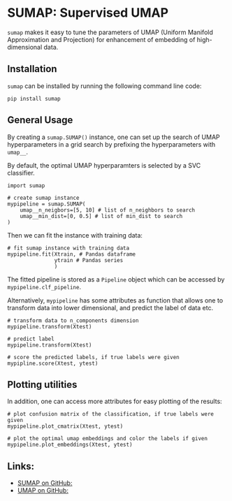 # SUMAP: Supervised UMAP

`sumap` makes it easy to tune the parameters of UMAP (Uniform Manifold Approximation and Projection) for enhancement of embedding of high-dimensional data. 

## Installation

`sumap` can be installed by running the following command line code:

```
pip install sumap
```

## General Usage
By creating a `sumap.SUMAP()` instance, one can set up the search of UMAP hyperparameters in a grid search by prefixing the hyperparameters with `umap__`.

By default, the optimal UMAP hyperparamters is selected by a SVC classifier.

```
import sumap

# create sumap instance
mypipeline = sumap.SUMAP(
    umap__n_neigbors=[5, 10] # list of n_neighbors to search
    umap__min_dist=[0, 0.5] # list of min_dist to search
)
```

Then we can fit the instance with training data:

```
# fit sumap instance with training data
mypipeline.fit(Xtrain, # Pandas dataframe
               ytrain # Pandas series
               )
```

The fitted pipeline is stored as a `Pipeline` object which can be accessed by `mypipeline.clf_pipeline`.

Alternatively, `mypipeline` has some attributes as function that allows one to transform data into lower dimensional, and predict the label of data etc.

```
# transform data to n_components dimension
mypipeline.transform(Xtest)

# predict label
mypipeline.transform(Xtest)

# score the predicted labels, if true labels were given
mypipline.score(Xtest, ytest)
```

## Plotting utilities
In addition, one can access more attributes for easy plotting of the results:

```
# plot confusion matrix of the classification, if true labels were given
mypipeline.plot_cmatrix(Xtest, ytest)

# plot the optimal umap embeddings and color the labels if given
mypipeline.plot_embeddings(Xtest, ytest)
```

## Links:
* [SUMAP on GitHub: ](https://github.com/tianlinhe/sumap)
* [UMAP on GitHub: ](https://github.com/lmcinnes/umap)
